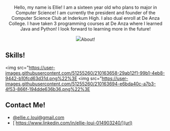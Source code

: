 <p align="center">
Hello, my name is Ellie! I am a sixteen year old who plans to major in Computer Science! I am currently the president and founder of the Computer Science Club at Inderkum High. I also dual enroll at De Anza College. I have taken 3 programming courses at De Anza where I learned Java and Python! I look forward to learning more in the future!
</p>

<p align="center">
    <img src="https://user-images.githubusercontent.com/51255260/210163418-8ca2e861-f5d2-44e6-9098-99c2e51b7a0e.png%22%3E
</p>

## About!



## Skills!
<img src="https://user-images.githubusercontent.com/51255260/210163658-29ab12f1-99b1-4eb8-9442-b10fcd63d31d.png%22%3E 
<img src="https://user-images.githubusercontent.com/51255260/210163694-e6bda40c-a7b3-4f53-866f-194dde636b36.png%22%3E

## Contact Me!

- [@ellie.c.loui@gmail.com](url)
- [ https://www.linkedin.com/in/ellie-loui-014903240/](url)

